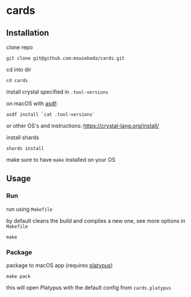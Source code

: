 # cards

## Installation

clone repo
```
git clone git@github.com:mswieboda/cards.git
```

cd into dir
```
cd cards
```

install crystal specified in `.tool-versions`

on macOS with [asdf](https://github.com/asdf-vm/asdf):
```
asdf install `cat .tool-versions`
```

or other OS's and instructions:
https://crystal-lang.org/install/

install shards
```
shards install
```

make sure to have `make` installed on your OS

## Usage

### Run
run using `Makefile`

by default cleans the build and complies a new one, see more options in `Makefile`

```
make
```

### Package
package to macOS app (requires [platypus](https://sveinbjorn.org/platypus))
```
make pack
```

this will open Platypus with the default config from `cards.platypus`
